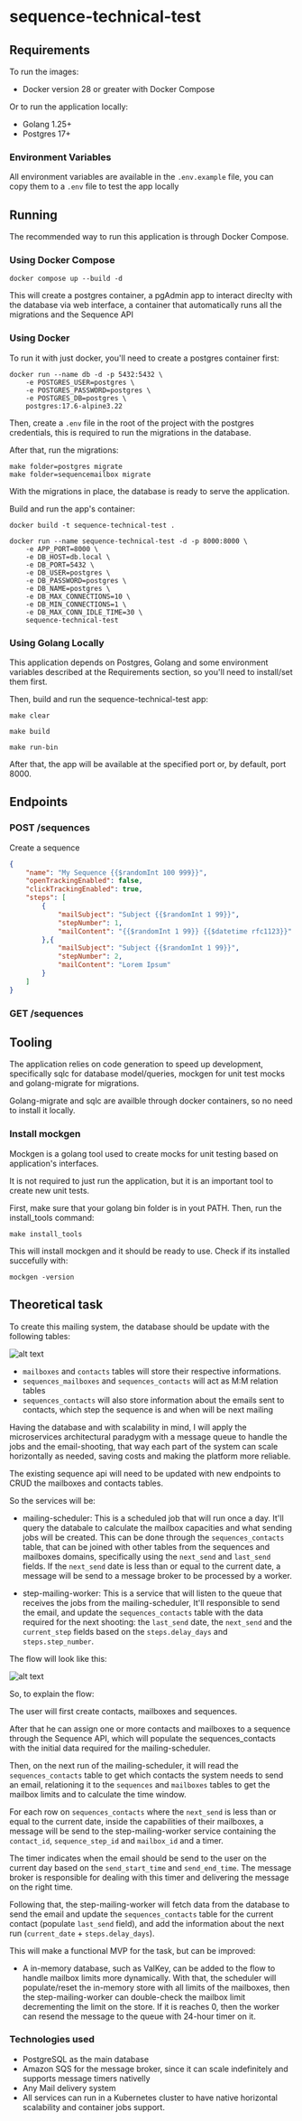 # sequence-technical-test

## Requirements

To run the images:

- Docker version 28 or greater with Docker Compose

Or to run the application locally:

- Golang 1.25+
- Postgres 17+

### Environment Variables

All environment variables are available in the `.env.example` file, you can copy them to a `.env` file to test the app locally

## Running

The recommended way to run this application is through Docker Compose.

### Using Docker Compose

```shell
docker compose up --build -d 
```

This will create a postgres container, a pgAdmin app to interact direclty with the database via web interface, a container that automatically runs all the migrations and the Sequence API

### Using Docker

To run it with just docker, you'll need to create a postgres container first:

```shell
docker run --name db -d -p 5432:5432 \
    -e POSTGRES_USER=postgres \
    -e POSTGRES_PASSWORD=postgres \
    -e POSTGRES_DB=postgres \
    postgres:17.6-alpine3.22
```

Then, create a `.env` file in the root of the project with the postgres credentials, this is required to run the migrations in the database.

After that, run the migrations:

```shell
make folder=postgres migrate
make folder=sequencemailbox migrate
```

With the migrations in place, the database is ready to serve the application.

Build and run the app's container:

```shell
docker build -t sequence-technical-test .

docker run --name sequence-technical-test -d -p 8000:8000 \
    -e APP_PORT=8000 \
    -e DB_HOST=db.local \
    -e DB_PORT=5432 \
    -e DB_USER=postgres \
    -e DB_PASSWORD=postgres \
    -e DB_NAME=postgres \
    -e DB_MAX_CONNECTIONS=10 \
    -e DB_MIN_CONNECTIONS=1 \
    -e DB_MAX_CONN_IDLE_TIME=30 \
    sequence-technical-test
```

### Using Golang Locally

This application depends on Postgres, Golang and some environment variables described at the Requirements section, so you'll need to install/set them first.

Then, build and run the sequence-technical-test app:

```shell
make clear

make build

make run-bin
```

After that, the app will be available at the specified port or, by default, port 8000.

## Endpoints

### POST /sequences

Create a sequence

```json
{
    "name": "My Sequence {{$randomInt 100 999}}",
    "openTrackingEnabled": false,
    "clickTrackingEnabled": true,
    "steps": [
        {
            "mailSubject": "Subject {{$randomInt 1 99}}",
            "stepNumber": 1,
            "mailContent": "{{$randomInt 1 99}} {{$datetime rfc1123}}"
        },{
            "mailSubject": "Subject {{$randomInt 1 99}}",
            "stepNumber": 2,
            "mailContent": "Lorem Ipsum"
        }
    ]
}
```

### GET /sequences


## Tooling

The application relies on code generation to speed up development, specifically sqlc for database model/queries, mockgen for unit test mocks and golang-migrate for migrations.

Golang-migrate and sqlc are availble through docker containers, so no need to install it locally.

### Install mockgen

Mockgen is a golang tool used to create mocks for unit testing based on application's interfaces.

It is not required to just run the application, but it is an important tool to create new unit tests.

First, make sure that your golang bin folder is in yout PATH. Then, run the install_tools command:

```shell
make install_tools
```

This will install mockgen and it should be ready to use. Check if its installed succefully with:

```shell
mockgen -version
```

## Theoretical task

To create this mailing system, the database should be update with the following tables:

![alt text](docs/db.png)

- `mailboxes` and `contacts` tables will store their respective informations.
- `sequences_mailboxes` and `sequences_contacts` will act as M:M relation tables
- `sequences_contacts` will also store information about the emails sent to contacts, which step the sequence is and when will be next mailing

Having the database and with scalability in mind, I will apply the microservices architectural paradygm with a message queue to handle the jobs and the email-shooting, that way each part of the system can scale horizontally as needed, saving costs and making the platform more reliable.

The existing sequence api will need to be updated with new endpoints to CRUD the mailboxes and contacts tables.

So the services will be:

- mailing-scheduler: This is a scheduled job that will run once a day. It'll query the databale to calculate the mailbox capacities and what sending jobs will be created. This can be done through the `sequences_contacts` table, that can be joined with other tables from the sequences and mailboxes domains, specifically using the `next_send` and `last_send` fields. If the `next_send` date is less than or equal to the current date, a message will be send to a message broker to be processed by a worker.

- step-mailing-worker: This is a service that will listen to the queue that receives the jobs from the mailing-scheduler, It'll responsible to send the email, and update the `sequences_contacts` table with the data required for the next shooting: the `last_send` date, the `next_send` and the `current_step` fields based on the `steps.delay_days` and `steps.step_number`.

The flow will look like this:

![alt text](docs/flow.png)

So, to explain the flow:

The user will first create contacts, mailboxes and sequences.

After that he can assign one or more contacts and mailboxes to a sequence through the Sequence API, which will populate the sequences_contacts with the initial data required for the mailing-scheduler.

Then, on the next run of the mailing-scheduler, it will read the `sequences_contacts` table to get which contacts the system needs to send an email, relationing it to the `sequences` and `mailboxes` tables to get the mailbox limits and to calculate the time window.

For each row on `sequences_contacts` where the `next_send` is less than or equal to the current date, inside the capabilities of their mailboxes, a message will be send to the step-mailing-worker service containing the `contact_id`, `sequence_step_id` and `mailbox_id` and a timer.

The timer indicates when the email should be send to the user on the current day based on the `send_start_time` and `send_end_time`. The message broker is responsible for dealing with this timer and delivering the message on the right time.

Following that, the step-mailing-worker will fetch data from the database to send the email and update the `sequences_contacts` table for the current contact (populate `last_send` field), and add the information about the next run (`current_date` + `steps.delay_days`).

This will make a functional MVP for the task, but can be improved:

- A in-memory database, such as ValKey, can be added to the flow to handle mailbox limits more dynamically. With that, the scheduler will populate/reset the in-memory store with all limits of the mailboxes, then the step-mailing-worker can double-check the mailbox limit decrementing the limit on the store. If it is reaches 0, then the worker can resend the message to the queue with 24-hour timer on it.

### Technologies used

- PostgreSQL as the main database
- Amazon SQS for the message broker, since it can scale indefinitely and supports message timers nativelly 
- Any Mail delivery system 
- All services can run in a Kubernetes cluster to have native horizontal scalability and container jobs support. 
